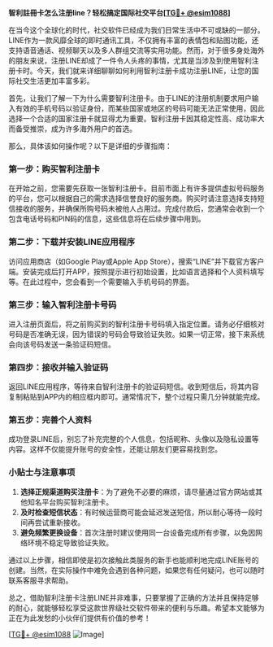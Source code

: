 **智利註冊卡怎么注册line？轻松搞定国际社交平台[[TG💪+ @esim1088](https://t.me/s/esim1088)]**

在当今这个全球化的时代，社交软件已经成为我们日常生活中不可或缺的一部分。LINE作为一款风靡全球的即时通讯工具，不仅拥有丰富的表情包和贴图功能，还支持语音通话、视频聊天以及多人群组交流等实用功能。然而，对于很多身处海外的朋友来说，注册LINE却成了一件令人头疼的事情，尤其是当涉及到使用智利注册卡时。今天，我们就来详细聊聊如何利用智利注册卡成功注册LINE，让您的国际社交生活更加丰富多彩。

首先，让我们了解一下为什么需要智利注册卡。由于LINE的注册机制要求用户输入有效的手机号码以验证身份，而某些国家或地区的号码可能无法正常使用，因此选择一个合适的国家注册卡就显得尤为重要。智利注册卡因其稳定性高、成功率大而备受推崇，成为许多海外用户的首选。

那么，具体该如何操作呢？以下是详细的步骤指南：

### 第一步：购买智利注册卡

在开始之前，您需要先获取一张智利注册卡。目前市面上有许多提供虚拟号码服务的平台，您可以根据自己的需求选择信誉良好的服务商。购买时请注意选择支持短信接收的服务，并确保所购号码未被他人占用过。完成付款后，您通常会收到一个包含电话号码和PIN码的信息，这些信息将在后续步骤中用到。

### 第二步：下载并安装LINE应用程序

访问应用商店（如Google Play或Apple App Store），搜索“LINE”并下载官方客户端。安装完成后打开APP，按照提示进行初始设置，比如语言选择和个人资料填写等。在此过程中，您会看到一个需要输入手机号码的界面。

### 第三步：输入智利注册卡号码

进入注册页面后，将之前购买到的智利注册卡号码填入指定位置。请务必仔细核对号码是否准确无误，因为错误的号码会导致验证失败。如果一切正常，接下来系统会向该号码发送一条验证码短信。

### 第四步：接收并输入验证码

返回LINE应用程序，等待来自智利注册卡的验证码短信。收到短信后，将其内容复制粘贴到APP内的相应框内即可。通常情况下，整个过程只需几分钟就能完成。

### 第五步：完善个人资料

成功登录LINE后，别忘了补充完整的个人信息，包括昵称、头像以及隐私设置等内容。这样不仅能提升账号的安全性，还能让朋友们更容易找到您。

### 小贴士与注意事项

1. **选择正规渠道购买注册卡**：为了避免不必要的麻烦，请尽量通过官方网站或其他知名平台购买智利注册卡。
2. **及时检查短信状态**：有时候运营商可能会延迟发送短信，所以耐心等待一段时间再尝试重新接收。
3. **避免频繁更换设备**：首次注册时建议使用同一台设备完成所有步骤，以免因网络环境不稳定导致验证失败。

通过以上步骤，相信即使是初次接触此类服务的新手也能顺利地完成LINE账号的创建。当然，在实际操作中难免会遇到各种问题，如果您有任何疑问，也可以随时联系客服寻求帮助。

总之，借助智利注册卡注册LINE并非难事，只要掌握了正确的方法并且保持足够的耐心，就能够轻松享受这款世界级社交软件带来的便利与乐趣。希望本文能够为正在为此发愁的小伙伴们提供有价值的参考！

[[TG💪+ @esim1088](https://t.me/s/esim1088) ![Image](https://i.postimg.cc/4NQfJmqS/Snipaste-2025-05-13-00-14-12.png)]
